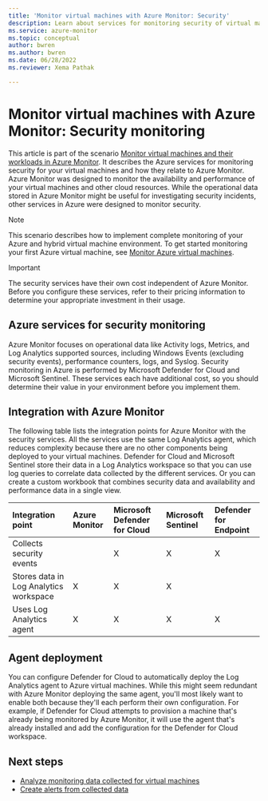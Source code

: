 ```yaml
---
title: 'Monitor virtual machines with Azure Monitor: Security'
description: Learn about services for monitoring security of virtual machines and how they relate to Azure Monitor.
ms.service: azure-monitor
ms.topic: conceptual
author: bwren
ms.author: bwren
ms.date: 06/28/2022
ms.reviewer: Xema Pathak

---
```


# Monitor virtual machines with Azure Monitor: Security monitoring
This article is part of the scenario [Monitor virtual machines and their workloads in Azure Monitor](monitor-virtual-machine.md). It describes the Azure services for monitoring security for your virtual machines and how they relate to Azure Monitor. Azure Monitor was designed to monitor the availability and performance of your virtual machines and other cloud resources. While the operational data stored in Azure Monitor might be useful for investigating security incidents, other services in Azure were designed to monitor security. 

> [!NOTE]
> This scenario describes how to implement complete monitoring of your Azure and hybrid virtual machine environment. To get started monitoring your first Azure virtual machine, see [Monitor Azure virtual machines](../../virtual-machines/monitor-vm.md). 

> [!IMPORTANT]
> The security services have their own cost independent of Azure Monitor. Before you configure these services, refer to their pricing information to determine your appropriate investment in their usage.

## Azure services for security monitoring
Azure Monitor focuses on operational data like Activity logs, Metrics, and Log Analytics supported sources, including Windows Events (excluding security events), performance counters, logs, and Syslog. Security monitoring in Azure is performed by Microsoft Defender for Cloud and Microsoft Sentinel. These services each have additional cost, so you should determine their value in your environment before you implement them.


## Integration with Azure Monitor
The following table lists the integration points for Azure Monitor with the security services. All the services use the same Log Analytics agent, which reduces complexity because there are no other components being deployed to your virtual machines. Defender for Cloud and Microsoft Sentinel store their data in a Log Analytics workspace so that you can use log queries to correlate data collected by the different services. Or you can create a custom workbook that combines security data and availability and performance data in a single view.

| Integration point       | Azure Monitor | Microsoft Defender for Cloud | Microsoft Sentinel | Defender for Endpoint |
|:---|:---|:---|:---|:---|
| Collects security events     |   | X | X | X |
| Stores data in Log Analytics workspace | X | X | X |   | 
| Uses Log Analytics agent     | X | X | X | X | 



## Agent deployment
You can configure Defender for Cloud to automatically deploy the Log Analytics agent to Azure virtual machines. While this might seem redundant with Azure Monitor deploying the same agent, you'll most likely want to enable both because they'll each perform their own configuration. For example, if Defender for Cloud attempts to provision a machine that's already being monitored by Azure Monitor, it will use the agent that's already installed and add the configuration for the Defender for Cloud workspace.

## Next steps

* [Analyze monitoring data collected for virtual machines](monitor-virtual-machine-analyze.md)
* [Create alerts from collected data](monitor-virtual-machine-alerts.md)
